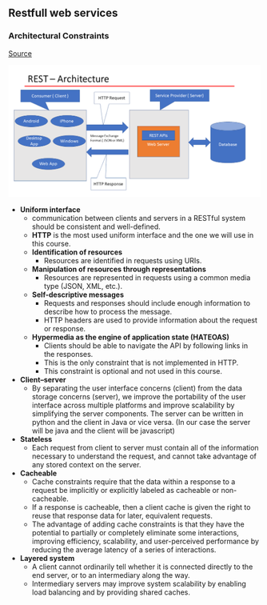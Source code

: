 ## Restfull web services
### Architectural Constraints
[Source](https://restfulapi.net/rest-architectural-constraints/#code-on-demand)  

<img src="../images/ReST.png" width="1000" alt="">


- **Uniform interface**
    - communication between clients and servers in a RESTful system should be consistent and well-defined.
    - **HTTP** is the most used uniform interface and the one we will use in this course.
  - **Identification of resources**
    - Resources are identified in requests using URIs.
  - **Manipulation of resources through representations**
    - Resources are represented in requests using a common media type (JSON, XML, etc.).
  - **Self-descriptive messages**
    - Requests and responses should include enough information to describe how to process the message.
    - HTTP headers are used to provide information about the request or response.
  - **Hypermedia as the engine of application state (HATEOAS)**
    - Clients should be able to navigate the API by following links in the responses.
    - This is the only constraint that is not implemented in HTTP.
    - This constraint is optional and not used in this course.
- **Client–server**
  - By separating the user interface concerns (client) from the data storage concerns (server), we improve the portability of the user interface across multiple platforms and improve scalability by simplifying the server components. The server can be written in python and the client in Java or vice versa. (In our case the server will be java and the client will be javascript)
- **Stateless**
  - Each request from client to server must contain all of the information necessary to understand the request, and cannot take advantage of any stored context on the server.
- **Cacheable**
  - Cache constraints require that the data within a response to a request be implicitly or explicitly labeled as cacheable or non-cacheable.
  - If a response is cacheable, then a client cache is given the right to reuse that response data for later, equivalent requests.
  - The advantage of adding cache constraints is that they have the potential to partially or completely eliminate some interactions, improving efficiency, scalability, and user-perceived performance by reducing the average latency of a series of interactions.
- **Layered system**
  - A client cannot ordinarily tell whether it is connected directly to the end server, or to an intermediary along the way.
  - Intermediary servers may improve system scalability by enabling load balancing and by providing shared caches.
